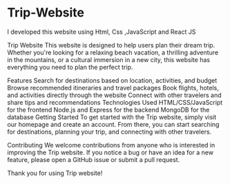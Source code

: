 # Trip-Website
I developed this website using Html, Css ,JavaScript and React JS


Trip Website
This website is designed to help users plan their dream trip. Whether you're looking for a relaxing beach vacation, a thrilling adventure in the mountains, or a cultural immersion in a new city, this website has everything you need to plan the perfect trip.

Features
Search for destinations based on location, activities, and budget
Browse recommended itineraries and travel packages
Book flights, hotels, and activities directly through the website
Connect with other travelers and share tips and recommendations
Technologies Used
HTML/CSS/JavaScript for the frontend
Node.js and Express for the backend
MongoDB for the database
Getting Started
To get started with the Trip website, simply visit our homepage and create an account. From there, you can start searching for destinations, planning your trip, and connecting with other travelers.

Contributing
We welcome contributions from anyone who is interested in improving the Trip website. If you notice a bug or have an idea for a new feature, please open a GitHub issue or submit a pull request.

Thank you for using Trip website!
